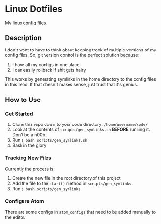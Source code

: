 # Linux Dotfiles

My linux config files.

## Description

I don't want to have to think about keeping track of multiple versions of my config files.
So,
git version control is the perfect solution because:

1. I have all my configs in one place
1. I can easily rollback if shit gets hairy

This works by generating symlinks in the home directory to the config files in this repo.
If that doesn't makes sense,
just trust that it's genius.

## How to Use

### Get Started

1. Clone this repo down to your code directory: `/home/username/code/`
1. Look at the contents of `scripts/gen_symlinks.sh` **BEFORE** running it. Don't be a n00b.
1. Run `$ bash scripts/gen_symlinks.sh`
1. Bask in the glory

### Tracking New Files

Currently the process is:

1. Create the new file in the root directory of this project
1. Add the file to the `start()` method in `scripts/gen_symlinks`
1. Run `$ bash scripts/gen_symlinks`

### Configure Atom

There are some configs in `atom_configs` that need to be added manually to the editor.
